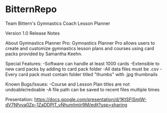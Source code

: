 # BitternRepo
Team Bittern's Gymnastics Coach Lesson Planner

Version 1.0 Release Notes

About Gymnastics Planner Pro:
Gymnastics Planner Pro allows users to create and customize gymnastics lesson plans 
and courses using card packs provided by Samantha Keehn.

Special Features:
-Software can handle at least 1000 cards
-Extensible to new card packs by adding to card pack folder
	-All data files must be .csv 
	-Every card pack must contain folder titled "thumbs" with .jpg thumbnails

Known Bugs/Issues:
-Course and Lesson Plan titles are not undoable/redoable
-A file path can be saved to recent files multiple times



Presentation:
https://docs.google.com/presentation/d/1KtSFlSmlW-dV7Nfyva0Zp-1ZaDDPlT_yNhumImiir9M/edit?usp=sharing